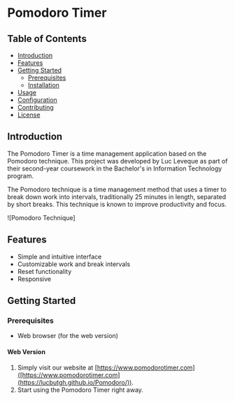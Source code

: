 # Pomodoro Timer


## Table of Contents

- [Introduction](#introduction)
- [Features](#features)
- [Getting Started](#getting-started)
  - [Prerequisites](#prerequisites)
  - [Installation](#installation)
- [Usage](#usage)
- [Configuration](#configuration)
- [Contributing](#contributing)
- [License](#license)

## Introduction

The Pomodoro Timer is a time management application based on the Pomodoro technique. This project was developed by Luc Leveque as part of their second-year coursework in the Bachelor's in Information Technology program.

The Pomodoro technique is a time management method that uses a timer to break down work into intervals, traditionally 25 minutes in length, separated by short breaks. This technique is known to improve productivity and focus.

![Pomodoro Technique]

## Features

- Simple and intuitive interface
- Customizable work and break intervals
- Reset functionality
- Responsive

## Getting Started

### Prerequisites

- Web browser (for the web version)

#### Web Version

1. Simply visit our website at [https://www.pomodorotimer.com]([https://www.pomodorotimer.com](https://lucbutgh.github.io/Pomodoro/)).
2. Start using the Pomodoro Timer right away.
